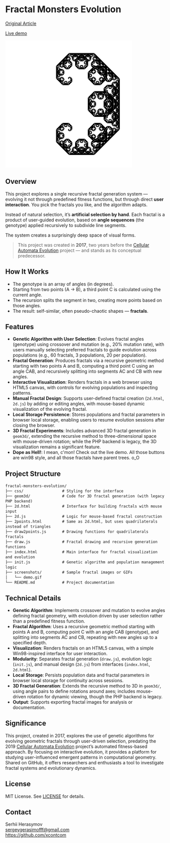 # Fractal Monsters Evolution

[Original Article](https://habr.com/ru/articles/328568/) 

[Live demo](https://fractal.xcont.com/)

![Demo](screenshots/demo.gif)

## Overview

This project explores a single recursive fractal generation system — evolving it not through predefined fitness functions, but through direct **user interaction**. You pick the fractals you like, and the algorithm adapts.

Instead of natural selection, it’s **artificial selection by hand**. Each fractal is a product of user-guided evolution, based on **angle sequences** (the genotype) applied recursively to subdivide line segments.

The system creates a surprisingly deep space of visual forms.

> This project was created in **2017**, two years before the [Cellular Automata Evolution](https://github.com/xcontcom/cellular-automata-evolution) project — and stands as its conceptual predecessor.

## How It Works

- The genotype is an array of angles (in degrees).
- Starting from two points (A → B), a third point C is calculated using the current angle.
- The recursion splits the segment in two, creating more points based on those angles.
- The result: self-similar, often pseudo-chaotic shapes — **fractals**.

## Features
- **Genetic Algorithm with User Selection**: Evolves fractal angles (genotype) using crossover and mutation (e.g., 20% mutation rate), with users manually selecting preferred fractals to guide evolution across populations (e.g., 60 fractals, 3 populations, 20 per population).
- **Fractal Generation**: Produces fractals via a recursive geometric method starting with two points A and B, computing a third point C using an angle CAB, and recursively splitting into segments AC and CB with new angles.
- **Interactive Visualization**: Renders fractals in a web browser using HTML5 canvas, with controls for evolving populations and inspecting patterns.
- **Manual Fractal Design**: Supports user-defined fractal creation (`2d.html`, `2d.js`) by adding or editing angles, with mouse-based dynamic visualization of the evolving fractal.
- **Local Storage Persistence**: Stores populations and fractal parameters in browser local storage, enabling users to resume evolution sessions after closing the browser.
- **3D Fractal Experiments**: Includes advanced 3D fractal generation in `geom3d/`, extending the recursive method to three-dimensional space with mouse-driven rotation; while the PHP backend is legacy, the 3D visualization remains a significant feature.
- **Dope as Hell!**: I mean, c'mon! Check out the live demo. All those buttons are win98 style, and all those fractals have parent trees. o_O

## Project Structure
```
fractal-monsters-evolution/
├── css/                 # Styling for the interface
├── geom3d/              # Code for 3D fractal generation (with legacy PHP backend)
├── 2d.html              # Interface for building fractals with mouse input
├── 2d.js                # Logic for mouse-based fractal construction
├── 2points.html         # Same as 2d.html, but uses quadrilaterals instead of triangles
├── draw2points.js       # Drawing functions for quadrilaterals fractals
├── draw.js              # Fractal drawing and recursive generation functions
├── index.html           # Main interface for fractal visualization and evolution
├── init.js              # Genetic algorithm and population management logic
├── screenshots/         # Sample fractal images or GIFs
│   └── demo.gif
└── README.md            # Project documentation
```

## Technical Details
- **Genetic Algorithm**: Implements crossover and mutation to evolve angles defining fractal geometry, with evolution driven by user selection rather than a predefined fitness function.
- **Fractal Algorithm**: Uses a recursive geometric method starting with points A and B, computing point C with an angle CAB (genotype), and splitting into segments AC and CB, repeating with new angles up to a specified depth.
- **Visualization**: Renders fractals on an HTML5 canvas, with a simple Win98-inspired interface for user interaction.
- **Modularity**: Separates fractal generation (`draw.js`), evolution logic (`init.js`), and manual design (`2d.js`) from interfaces (`index.html`, `2d.html`).
- **Local Storage**: Persists population data and fractal parameters in browser local storage for continuity across sessions.
- **3D Fractal Generation**: Extends the recursive method to 3D in `geom3d/`, using angle pairs to define rotations around axes; includes mouse-driven rotation for dynamic viewing, though the PHP backend is legacy.
- **Output**: Supports exporting fractal images for analysis or documentation.

## Significance
This project, created in 2017, explores the use of genetic algorithms for evolving geometric fractals through user-driven selection, predating the 2019 [Cellular Automata Evolution](https://github.com/xcontcom/cellular-automata-evolution) project’s automated fitness-based approach. By focusing on interactive evolution, it provides a platform for studying user-influenced emergent patterns in computational geometry. Shared on GitHub, it offers researchers and enthusiasts a tool to investigate fractal systems and evolutionary dynamics.

## License
MIT License. See [LICENSE](LICENSE) for details.

## Contact
Serhii Herasymov  
sergeygerasimofff@gmail.com  
https://github.com/xcontcom
